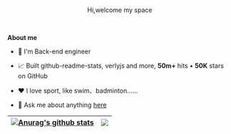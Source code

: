 <br />

<p align="center">Hi,welcome my space</p>

<br />

**About me**

- 💼 I'm Back-end engineer

- 📈 Built github-readme-stats, verlyjs and more, **50m+** hits • **50K** stars on GitHub

- ❤️ I love sport, like swim、badminton……

- 💬 Ask me about anything [here](https://github.com/mrtallon/mrtallon/issues)


| <a href="https://github.com/anuraghazra/github-readme-stats"><img align="center" src="https://github-readme-stats.vercel.app/api?username=anuraghazra&show_icons=true&include_all_commits=true&theme=buefy&hide_border=true" alt="Anurag's github stats" /></a> | <a href="https://github.com/anuraghazra/github-readme-stats"><img align="center" src="https://github-readme-stats.vercel.app/api/top-langs/?username=anuraghazra&layout=compact&theme=buefy&hide_border=true" /></a> |
| ------------------------------------------------------------ | ------------------------------------------------------------ |
